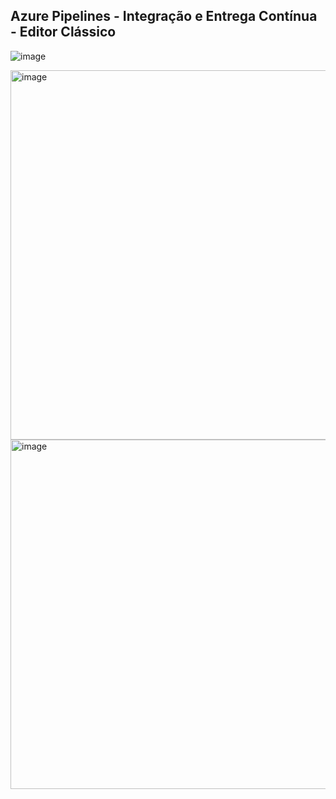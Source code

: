## Azure Pipelines - Integração e Entrega Contínua - Editor Clássico

![image](https://github.com/aevilesaguiar/azure-devops-board-repos-pipelane-test-artefats/assets/52088444/360ad6fa-7cb5-4ad4-93e9-aa068d5d12d1)

<img width="591" alt="image" src="https://github.com/aevilesaguiar/azure-devops-board-repos-pipelane-test-artefats/assets/52088444/00fe04b9-b171-4c34-937f-f369ebba79aa">

<img width="559" alt="image" src="https://github.com/aevilesaguiar/azure-devops-board-repos-pipelane-test-artefats/assets/52088444/b799817b-15a5-4798-a7a3-f852d18c821d">

